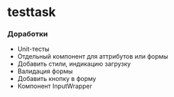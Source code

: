 # testtask

### Доработки

- Unit-тесты
- Отдельный компонент для аттрибутов или формы
- Добавить стили, индикацию загрузку
- Валидация формы
- Добавить кнопку в форму
- Компонент InputWrapper
